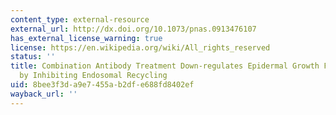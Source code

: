 ```yaml
---
content_type: external-resource
external_url: http://dx.doi.org/10.1073/pnas.0913476107
has_external_license_warning: true
license: https://en.wikipedia.org/wiki/All_rights_reserved
status: ''
title: Combination Antibody Treatment Down-regulates Epidermal Growth Factor Receptor
  by Inhibiting Endosomal Recycling
uid: 8bee3f3d-a9e7-455a-b2df-e688fd8402ef
wayback_url: ''
---
```

